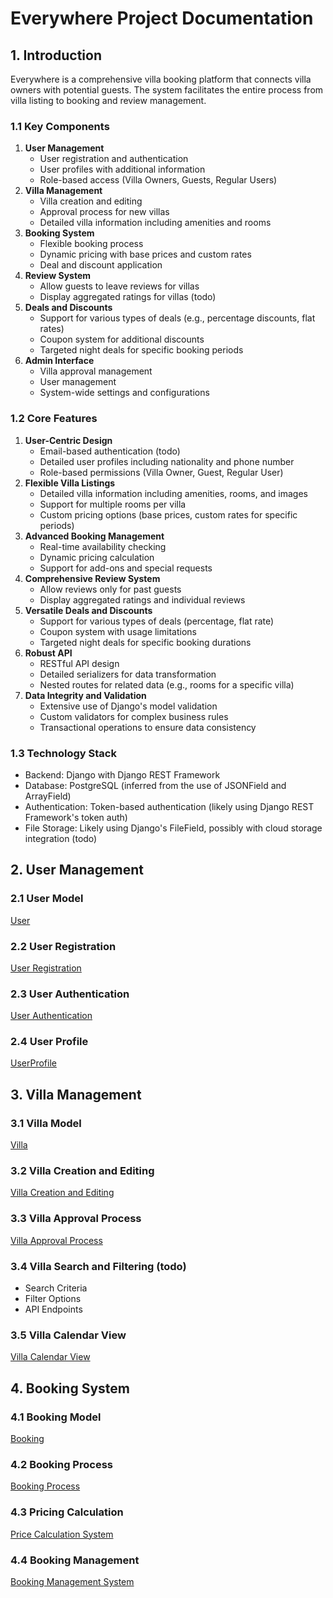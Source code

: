 # Everywhere Project Documentation

## 1. Introduction

Everywhere is a comprehensive villa booking platform that connects villa owners with potential guests. The system facilitates the entire process from villa listing to booking and review management.

### 1.1 Key Components

1. **User Management**
   - User registration and authentication
   - User profiles with additional information
   - Role-based access (Villa Owners, Guests, Regular Users)
2. **Villa Management**
   - Villa creation and editing
   - Approval process for new villas
   - Detailed villa information including amenities and rooms
3. **Booking System**
   - Flexible booking process
   - Dynamic pricing with base prices and custom rates
   - Deal and discount application
4. **Review System**
   - Allow guests to leave reviews for villas
   - Display aggregated ratings for villas (todo)
5. **Deals and Discounts**
   - Support for various types of deals (e.g., percentage discounts, flat rates)
   - Coupon system for additional discounts
   - Targeted night deals for specific booking periods
6. **Admin Interface**
   - Villa approval management
   - User management
   - System-wide settings and configurations

### 1.2 Core Features

1. **User-Centric Design**
   - Email-based authentication (todo)
   - Detailed user profiles including nationality and phone number
   - Role-based permissions (Villa Owner, Guest, Regular User)
2. **Flexible Villa Listings**
   - Detailed villa information including amenities, rooms, and images
   - Support for multiple rooms per villa
   - Custom pricing options (base prices, custom rates for specific periods)
3. **Advanced Booking Management**
   - Real-time availability checking
   - Dynamic pricing calculation
   - Support for add-ons and special requests
4. **Comprehensive Review System**
   - Allow reviews only for past guests
   - Display aggregated ratings and individual reviews
5. **Versatile Deals and Discounts**
   - Support for various types of deals (percentage, flat rate)
   - Coupon system with usage limitations
   - Targeted night deals for specific booking durations
6. **Robust API**
   - RESTful API design
   - Detailed serializers for data transformation
   - Nested routes for related data (e.g., rooms for a specific villa)
7. **Data Integrity and Validation**
   - Extensive use of Django's model validation
   - Custom validators for complex business rules
   - Transactional operations to ensure data consistency

### 1.3 Technology Stack

- Backend: Django with Django REST Framework
- Database: PostgreSQL (inferred from the use of JSONField and ArrayField)
- Authentication: Token-based authentication (likely using Django REST Framework's token auth)
- File Storage: Likely using Django's FileField, possibly with cloud storage integration (todo)  


## 2. User Management

### 2.1 User Model

[User](user.md)

### 2.2 User Registration

[User Registration](user-registration.md)

### 2.3 User Authentication

[User Authentication ](user-authentication.md)

### 2.4 User Profile

[UserProfile](userprofile.md)

## 3. Villa Management

### 3.1 Villa Model

[Villa](villa.md)

### 3.2 Villa Creation and Editing

[Villa Creation and Editing](villa-creation-and-editing.md)

### 3.3 Villa Approval Process

[Villa Approval Process](villa-approval-process.md)

### 3.4 Villa Search and Filtering (todo)

- Search Criteria
- Filter Options
- API Endpoints  


### 3.5 Villa Calendar View

[Villa Calendar View](villa-calendar-view.md)

## 4. Booking System

### 4.1 Booking Model

[Booking](booking.md)

### 4.2 Booking Process

[Booking Process](booking-process.md)

### 4.3 Pricing Calculation

[Price Calculation System](price-calculation-system.md)

### 4.4 Booking Management

[Booking Management System](booking-management-system.md)
